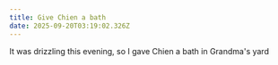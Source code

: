 ```yaml
---
title: Give Chien a bath
date: 2025-09-20T03:19:02.326Z
---
```


It was drizzling this evening, so I gave Chien a bath in Grandma's yard
